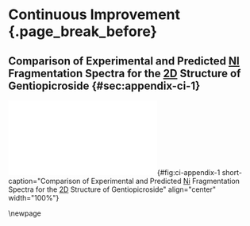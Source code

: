 # Continuous Improvement {.page_break_before}

## Comparison of Experimental and Predicted [NI](#ni) Fragmentation Spectra for the [2D](#dd) Structure of Gentiopicroside {#sec:appendix-ci-1}

![**Comparison of experimental and predicted [NI](#ni) fragmentation spectra for the [2D](#dd) structure of gentiopicroside.** The blue spectrum correspond to an experimental spectrum of DUAGQYUORDTXOR (accessible with [splash10-000e-4900000000-74f4dd0a987061219645](https://mona.fiehnlab.ucdavis.edu/spectra/browse?query=splash.splash%3D%3D"splash10-000e-4900000000-74f4dd0a987061219645)), and red to the predicted spectrum of the corresponding structure.](images/ci-appendix-1.pdf "ci-appendix-1"){#fig:ci-appendix-1 short-caption="Comparison of Experimental and Predicted [Ni](#ni) Fragmentation Spectra for the [2D](#dd) Structure of Gentiopicroside" align="center" width="100%"}

\newpage